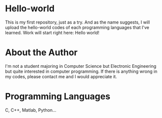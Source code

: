 # Hello-world
This is my first repository, just as a try. And as the name suggests, I will upload the hello-world codes of each programming languages that I've learned. Work will start right here: Hello world!

# About the Author
I'm not a student majoring in Computer Science but Electronic Engineering but quite interested in computer programming. If there is anything wrong in my codes, please contact me and I would appreciate it.

# Programming Languages
C, C++, Matlab, Python...
